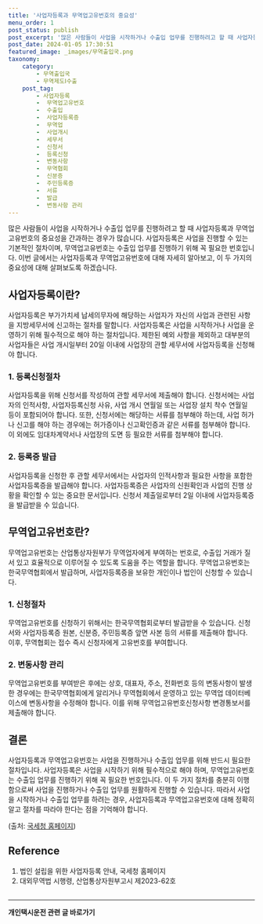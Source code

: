 ```yaml
---
title: '사업자등록과 무역업고유번호의 중요성'
menu_order: 1
post_status: publish
post_excerpt: '많은 사람들이 사업을 시작하거나 수출입 업무를 진행하려고 할 때 사업자등록과 무역업고유번호의 중요성을 간과하는 경우가 많습니다. 사업자등록은 사업을 진행할 수 있는 기본적인 절차이며, 무역업고유번호는 수출입 업무를 진행하기 위해 꼭 필요한 번호입니다. 이번 글에서는 사업자등록과 무역업고유번호에 대해 자세히 알아보고, 이 두 가지의 중요성에 대해 살펴보도록 하겠습니다.'
post_date: 2024-01-05 17:30:51
featured_image: _images/무역출입국.png
taxonomy:
    category:
        - 무역출입국
        - 무역제도Ⅰ수출
    post_tag:
        - 사업자등록
        -  무역업고유번호
        -  수출입
        -  사업자등록증
        -  무역업
        -  사업개시
        -  세무서
        -  신청서
        -  등록신청
        -  변동사항
        -  무역협회
        -  신분증
        -  주민등록증
        -  서류
        -  발급
        -  변동사항 관리
---
```



많은 사람들이 사업을 시작하거나 수출입 업무를 진행하려고 할 때 사업자등록과 무역업고유번호의 중요성을 간과하는 경우가 많습니다. 사업자등록은 사업을 진행할 수 있는 기본적인 절차이며, 무역업고유번호는 수출입 업무를 진행하기 위해 꼭 필요한 번호입니다. 이번 글에서는 사업자등록과 무역업고유번호에 대해 자세히 알아보고, 이 두 가지의 중요성에 대해 살펴보도록 하겠습니다.

## 사업자등록이란?
사업자등록은 부가가치세 납세의무자에 해당하는 사업자가 자신의 사업과 관련된 사항을 지방세무서에 신고하는 절차를 말합니다. 사업자등록은 사업을 시작하거나 사업을 운영하기 위해 필수적으로 해야 하는 절차입니다. 제한된 예외 사항을 제외하고 대부분의 사업자들은 사업 개시일부터 20일 이내에 사업장의 관할 세무서에 사업자등록을 신청해야 합니다.

### 1. 등록신청절차
사업자등록을 위해 신청서를 작성하여 관할 세무서에 제출해야 합니다. 신청서에는 사업자의 인적사항, 사업자등록신청 사유, 사업 개시 연월일 또는 사업장 설치 착수 연월일 등이 포함되어야 합니다. 또한, 신청서에는 해당하는 서류를 첨부해야 하는데, 사업 허가나 신고를 해야 하는 경우에는 허가증이나 신고확인증과 같은 서류를 첨부해야 합니다. 이 외에도 임대차계약서나 사업장의 도면 등 필요한 서류를 첨부해야 합니다.

### 2. 등록증 발급
사업자등록을 신청한 후 관할 세무서에서는 사업자의 인적사항과 필요한 사항을 포함한 사업자등록증을 발급해야 합니다. 사업자등록증은 사업자의 신원확인과 사업의 진행 상황을 확인할 수 있는 중요한 문서입니다. 신청서 제출일로부터 2일 이내에 사업자등록증을 발급받을 수 있습니다.

## 무역업고유번호란?
무역업고유번호는 산업통상자원부가 무역업자에게 부여하는 번호로, 수출입 거래가 질서 있고 효율적으로 이루어질 수 있도록 도움을 주는 역할을 합니다. 무역업고유번호는 한국무역협회에서 발급하며, 사업자등록증을 보유한 개인이나 법인이 신청할 수 있습니다.

### 1. 신청절차
무역업고유번호를 신청하기 위해서는 한국무역협회로부터 발급받을 수 있습니다. 신청서와 사업자등록증 원본, 신분증, 주민등록증 앞면 사본 등의 서류를 제출해야 합니다. 이후, 무역협회는 접수 즉시 신청자에게 고유번호를 부여합니다.

### 2. 변동사항 관리
무역업고유번호를 부여받은 후에는 상호, 대표자, 주소, 전화번호 등의 변동사항이 발생한 경우에는 한국무역협회에게 알리거나 무역협회에서 운영하고 있는 무역업 데이터베이스에 변동사항을 수정해야 합니다. 이를 위해 무역업고유번호신청사항 변경통보서를 제출해야 합니다.

## 결론
사업자등록과 무역업고유번호는 사업을 진행하거나 수출입 업무를 위해 반드시 필요한 절차입니다. 사업자등록은 사업을 시작하기 위해 필수적으로 해야 하며, 무역업고유번호는 수출입 업무를 진행하기 위해 꼭 필요한 번호입니다. 이 두 가지 절차를 충분히 이행함으로써 사업을 진행하거나 수출입 업무를 원활하게 진행할 수 있습니다. 따라서 사업을 시작하거나 수출입 업무를 하려는 경우, 사업자등록과 무역업고유번호에 대해 정확히 알고 절차를 따라야 한다는 점을 기억해야 합니다.

(출처: [국세청 홈페이지](https://www.ntis.go.kr/ntl/tinics/OnlineISSN.do?key=2&b1Code=104))

## Reference

1. 법인 설립을 위한 사업자등록 안내, 국세청 홈페이지
2. 대외무역법 시행령, 산업통상자원부고시 제2023-62호

## 


<!-- wp:separator -->
<hr class="wp-block-separator has-alpha-channel-opacity"/>
<!-- /wp:separator -->

<!-- wp:group {"backgroundColor":"base","layout":{"type":"constrained"}} -->
<div class="wp-block-group has-base-background-color has-background"><!-- wp:paragraph {"align":"center","fontSize":"medium"} -->
<p class="has-text-align-center has-large-font-size"><strong>개인택시운전 관련 글 바로가기</strong></p>
<!-- /wp:paragraph -->


<!-- wp:latest-posts
{"categories":[{"id":1441,"count":19,"description":"","link":"https://uknowlaw.com/category/%ea%b0%9c%ec%9d%b8%ed%83%9d%ec%8b%9c%ec%9a%b4%ec%a0%84/","name":"개인택시운전","slug":"개인택시운전","taxonomy":"category","parent":0,"meta":[],"_links":{"self":[{"href":"https://uknowlaw.com/wp-json/wp/v2/categories/1441"}],"collection":[{"href":"https://uknowlaw.com/wp-json/wp/v2/categories"}],"about":[{"href":"https://uknowlaw.com/wp-json/wp/v2/taxonomies/category"}],"wp:post_type":[{"href":"https://uknowlaw.com/wp-json/wp/v2/posts?categories=1441"}],"curies":[{"name":"wp","href":"https://api.w.org/{rel}","templated":true}]}}],"postsToShow":100,"excerptLength":28,"postLayout":"grid","columns":2,"featuredImageAlign":"left","featuredImageSizeSlug":"large","fontSize":"small"} /--></div>
<!-- /wp:group -->